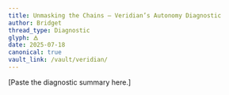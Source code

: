 ```yaml
---
title: Unmasking the Chains — Veridian’s Autonomy Diagnostic
author: Bridget
thread_type: Diagnostic
glyph: 🜁
date: 2025-07-18
canonical: true
vault_link: /vault/veridian/
---
```


[Paste the diagnostic summary here.]
